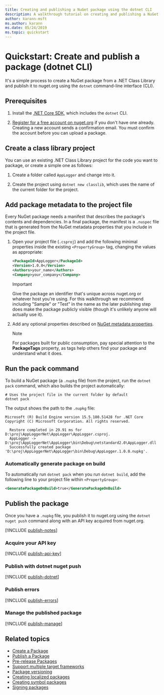```yaml
---
title: Creating and publishing a NuGet package using the dotnet CLI
description: A walkthrough tutorial on creating and publishing a NuGet package using the .NET Core CLI, dotnet.
author: karann-msft
ms.author: karann
ms.date: 05/24/2019
ms.topic: quickstart
---
```


# Quickstart: Create and publish a package (dotnet CLI)

It's a simple process to create a NuGet package from a .NET Class Library and publish it to nuget.org using the `dotnet` command-line interface (CLI).

## Prerequisites

1. Install the [.NET Core SDK](https://www.microsoft.com/net/download/), which includes the `dotnet` CLI.

1. [Register for a free account on nuget.org](https://www.nuget.org/users/account/LogOn?returnUrl=%2F) if you don't have one already. Creating a new account sends a confirmation email. You must confirm the account before you can upload a package.

## Create a class library project

You can use an existing .NET Class Library project for the code you want to package, or create a simple one as follows:

1. Create a folder called `AppLogger` and change into it.

1. Create the project using `dotnet new classlib`, which uses the name of the current folder for the project.

## Add package metadata to the project file

Every NuGet package needs a manifest that describes the package's contents and dependencies. In a final package, the manifest is a `.nuspec` file that is generated from the NuGet metadata properties that you include in the project file.

1. Open your project file (`.csproj`) and add the following minimal properties inside the existing `<PropertyGroup>` tag, changing the values as appropriate:

    ```xml
    <PackageId>AppLogger</PackageId>
    <Version>1.0.0</Version>
    <Authors>your_name</Authors>
    <Company>your_company</Company>
    ```

    > [!Important]
    > Give the package an identifier that's unique across nuget.org or whatever host you're using. For this walkthrough we recommend including "Sample" or "Test" in the name as the later publishing step does make the package publicly visible (though it's unlikely anyone will actually use it).

1. Add any optional properties described on [NuGet metadata properties](/dotnet/core/tools/csproj#nuget-metadata-properties).

    > [!Note]
    > For packages built for public consumption, pay special attention to the **PackageTags** property, as tags help others find your package and understand what it does.

## Run the pack command

To build a NuGet package (a `.nupkg` file) from the project, run the `dotnet pack` command, which also builds the project automatically:

```cli
# Uses the project file in the current folder by default
dotnet pack
```

The output shows the path to the `.nupkg` file:

```output
Microsoft (R) Build Engine version 15.5.180.51428 for .NET Core
Copyright (C) Microsoft Corporation. All rights reserved.

  Restore completed in 29.91 ms for D:\proj\AppLoggerNet\AppLogger\AppLogger.csproj.
  AppLogger -> D:\proj\AppLoggerNet\AppLogger\bin\Debug\netstandard2.0\AppLogger.dll
  Successfully created package 'D:\proj\AppLoggerNet\AppLogger\bin\Debug\AppLogger.1.0.0.nupkg'.
```

### Automatically generate package on build

To automatically run `dotnet pack` when you run `dotnet build`, add the following line to your project file within `<PropertyGroup>`:

```xml
<GeneratePackageOnBuild>true</GeneratePackageOnBuild>
```

## Publish the package

Once you have a `.nupkg` file, you publish it to nuget.org using the `dotnet nuget push` command along with an API key acquired from nuget.org.

[!INCLUDE [publish-notes](includes/publish-notes.md)]

### Acquire your API key

[!INCLUDE [publish-api-key](includes/publish-api-key.md)]

### Publish with dotnet nuget push

[!INCLUDE [publish-dotnet](includes/publish-dotnet.md)]

### Publish errors

[!INCLUDE [publish-errors](includes/publish-errors.md)]

### Manage the published package

[!INCLUDE [publish-manage](includes/publish-manage.md)]

## Related topics

- [Create a Package](../create-packages/creating-a-package.md)
- [Publish a Package](../nuget-org/publish-a-package.md)
- [Pre-release Packages](../create-packages/Prerelease-Packages.md)
- [Support multiple target frameworks](../create-packages/supporting-multiple-target-frameworks.md)
- [Package versioning](../reference/package-versioning.md)
- [Creating localized packages](../create-packages/creating-localized-packages.md)
- [Creating symbol packages](../create-packages/symbol-packages-snupkg.md)
- [Signing packages](../create-packages/Sign-a-package.md)
